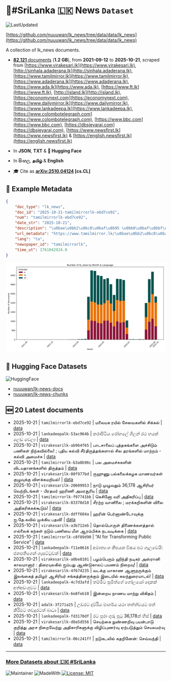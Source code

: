 # 📄#SriLanka 🇱🇰 News `Dataset`

![LastUpdated](https://img.shields.io/badge/last_updated-2025--10--21_16:18:55-green)

[https://github.com/nuuuwan/lk_news/tree/data/data/lk_news](https://github.com/nuuuwan/lk_news/tree/data/data/lk_news)

A collection of lk_news documents.

- [**82,121** documents](https://github.com/nuuuwan/lk_news/tree/data/data/lk_news) (**1.2 GB**), from **2021-09-12** to **2025-10-21**, scraped from [https://www.virakesari.lk](https://www.virakesari.lk), [http://sinhala.adaderana.lk](http://sinhala.adaderana.lk), [https://www.tamilmirror.lk](https://www.tamilmirror.lk), [https://www.adaderana.lk](https://www.adaderana.lk), [https://www.ada.lk](https://www.ada.lk), [https://www.ft.lk](https://www.ft.lk), [http://island.lk](http://island.lk), [https://economynext.com](https://economynext.com), [https://www.dailymirror.lk](https://www.dailymirror.lk), [https://www.lankadeepa.lk](https://www.lankadeepa.lk), [https://www.colombotelegraph.com](https://www.colombotelegraph.com), [https://www.bbc.com](https://www.bbc.com), [https://dbsjeyaraj.com](https://dbsjeyaraj.com), [https://www.newsfirst.lk](https://www.newsfirst.lk) & [https://english.newsfirst.lk](https://english.newsfirst.lk)

- In **JSON**, **TXT** & **🤗 Hugging Face**

- In **සිංහල**, **தமிழ்** & **English**

- 🎓 Cite as **[arXiv:2510.04124](https://arxiv.org/abs/2510.04124) [cs.CL]**

## 📝 Example Metadata

```json
{
    "doc_type": "lk_news",
    "doc_id": "2025-10-21-tamilmirrorlk-ebd7ce92",
    "num": "tamilmirrorlk-ebd7ce92",
    "date_str": "2025-10-21",
    "description": "\u0bae\u0bb2\u0bc8\u0baf\u0b95 \u0bb0\u0baf\u0bbf\u0bb2\u0bcd \u0b9a\u0bc7\u0bb5\u0bc8\u0b95\u0bb3\u0bbf\u0bb2\u0bcd \u0b9a\u0bbf\u0b95\u0bcd\u0b95\u0bb2\u0bcd",
    "url_metadata": "https://www.tamilmirror.lk/\u0bae\u0bb2\u0bc8\u0baf\u0b95\u0bae\u0bcd/\u0bae\u0bb2\u0bc8\u0baf\u0b95-\u0bb0\u0baf\u0bbf\u0bb2\u0bcd-\u0b9a\u0bc7\u0bb5\u0bc8\u0b95\u0bb3\u0bbf\u0bb2\u0bcd-\u0b9a\u0bbf\u0b95\u0bcd\u0b95\u0bb2\u0bcd/76-366614",
    "lang": "ta",
    "newspaper_id": "tamilmirrorlk",
    "time_ut": 1761042924.0
}
```

![Chart](https://raw.githubusercontent.com/nuuuwan/lk_news/refs/heads/data/data/lk_news/docs_by_month_and_lang.png)

## 🤗 Hugging Face Datasets

![HuggingFace](https://img.shields.io/badge/-HuggingFace-FDEE21?style=for-the-badge&logo=HuggingFace)

- [nuuuwan/lk-news-docs](https://huggingface.co/datasets/nuuuwan/lk-news-docs)
- [nuuuwan/lk-news-chunks](https://huggingface.co/datasets/nuuuwan/lk-news-chunks)

## 🆕 20 Latest documents

- 2025-10-21 | `tamilmirrorlk-ebd7ce92` | மலையக ரயில் சேவைகளில் சிக்கல் | [data](https://github.com/nuuuwan/lk_news/tree/data/data/lk_news/2020s/2025/2025-10-21-tamilmirrorlk-ebd7ce92)
- 2025-10-21 | `lankadeepalk-53ac964b` | කරාපිටිය රෝහලේ ගිලන් රථ හයක් ලෙඩ වෙලා | [data](https://github.com/nuuuwan/lk_news/tree/data/data/lk_news/2020s/2025/2025-10-21-lankadeepalk-53ac964b)
- 2025-10-21 | `virakesarilk-ab964f65` | பாடசாலைப் புத்தகங்களை அச்சிடும் பணிகள் நிற்கவில்லை! ; புதிய கல்வி சீர்திருத்தங்களால் சில தரங்களில் மாற்றம் - கல்வி அமைச்சு | [data](https://github.com/nuuuwan/lk_news/tree/data/data/lk_news/2020s/2025/2025-10-21-virakesarilk-ab964f65)
- 2025-10-21 | `tamilmirrorlk-b3a8b96c` | பல அமைச்சுகளின் விடயதானங்களில் திருத்தம் | [data](https://github.com/nuuuwan/lk_news/tree/data/data/lk_news/2020s/2025/2025-10-21-tamilmirrorlk-b3a8b96c)
- 2025-10-21 | `virakesarilk-00f977bd` | ருஹுணு பல்கலைக்கழக மாணவர்கள் குழுவுக்கு விளக்கமறியல்! | [data](https://github.com/nuuuwan/lk_news/tree/data/data/lk_news/2020s/2025/2025-10-21-virakesarilk-00f977bd)
- 2025-10-21 | `virakesarilk-20609953` | நாடு முழுவதும் 36,178 ஆசிரியர் வெற்றிடங்கள் -  பிரதமர் ஹரிணி அமரசூரிய | [data](https://github.com/nuuuwan/lk_news/tree/data/data/lk_news/2020s/2025/2025-10-21-virakesarilk-20609953)
- 2025-10-21 | `tamilmirrorlk-f97741bb` | கெசினோ வரி அதிகரிப்பு | [data](https://github.com/nuuuwan/lk_news/tree/data/data/lk_news/2020s/2025/2025-10-21-tamilmirrorlk-f97741bb)
- 2025-10-21 | `virakesarilk-83378d10` | சீரற்ற வானிலை ;  மரக்கறிகளின் விலை அதிகரிக்கக்கூடும்! | [data](https://github.com/nuuuwan/lk_news/tree/data/data/lk_news/2020s/2025/2025-10-21-virakesarilk-83378d10)
- 2025-10-21 | `virakesarilk-ddff604a` | ஹரின் பெர்னாண்டோவுக்கு ஐ.தே.கவில் முக்கிய பதவி! | [data](https://github.com/nuuuwan/lk_news/tree/data/data/lk_news/2020s/2025/2025-10-21-virakesarilk-ddff604a)
- 2025-10-21 | `virakesarilk-a3b712eb` | தொல்பொருள் திணைக்களத்தால் எல்லைக் கற்கள் நடும் பணியை மீள ஆரம்பிக்க நடவடிக்கை | [data](https://github.com/nuuuwan/lk_news/tree/data/data/lk_news/2020s/2025/2025-10-21-virakesarilk-a3b712eb)
- 2025-10-21 | `tamilmirrorlk-c8f89d90` | “AI for Transforming Public Service” | [data](https://github.com/nuuuwan/lk_news/tree/data/data/lk_news/2020s/2025/2025-10-21-tamilmirrorlk-c8f89d90)
- 2025-10-21 | `lankadeepalk-f11e0616` | අමාත්‍යංශ කීපයක විෂය පථ ගැලවෙයි: ජනපතිගෙන් ගැසට්ටුවක් | [data](https://github.com/nuuuwan/lk_news/tree/data/data/lk_news/2020s/2025/2025-10-21-lankadeepalk-f11e0616)
- 2025-10-21 | `virakesarilk-a0be8101` | பழம்பெரும் ஹிந்தி நடிகர் அஸ்ரானி காலமானார் : திரையுலகில் ஐம்பது ஆண்டுகாலப் பயணம் நிறைவு! | [data](https://github.com/nuuuwan/lk_news/tree/data/data/lk_news/2020s/2025/2025-10-21-virakesarilk-a0be8101)
- 2025-10-21 | `virakesarilk-4f674235` | வடக்கு மாகாண ஆளுநருக்கும் இலங்கைத் தமிழர் ஆசிரியர் சங்கத்தினருக்கும் இடையில் கலந்துரையாடல்! | [data](https://github.com/nuuuwan/lk_news/tree/data/data/lk_news/2020s/2025/2025-10-21-virakesarilk-4f674235)
- 2025-10-21 | `lankadeepalk-4c7d3afd` | තම්මිට සුමිත්ගේ ගෝලයෝ දෙකක් අත්අඩංගුවට | [data](https://github.com/nuuuwan/lk_news/tree/data/data/lk_news/2020s/2025/2025-10-21-lankadeepalk-4c7d3afd)
- 2025-10-21 | `virakesarilk-6e8feb10` | இன்றைய நாணய மாற்று விகிதம் | [data](https://github.com/nuuuwan/lk_news/tree/data/data/lk_news/2020s/2025/2025-10-21-virakesarilk-6e8feb10)
- 2025-10-21 | `adalk-3f271a25` | උඩරට දුම්රිය මාර්ගය යථා තත්ත්වයට පත් කිරිමට තවදුරටත් බාධා | [data](https://github.com/nuuuwan/lk_news/tree/data/data/lk_news/2020s/2025/2025-10-21-adalk-3f271a25)
- 2025-10-21 | `lankadeepalk-fd3170df` | රට පුරා ගුරු පුටු 36,178ක් හිස් | [data](https://github.com/nuuuwan/lk_news/tree/data/data/lk_news/2020s/2025/2025-10-21-lankadeepalk-fd3170df)
- 2025-10-21 | `virakesarilk-d0a5d556` | செயற்கை நுண்ணறிவு பயன்பாடு குறித்து அரச நிறைவேற்று அதிகாரிகளுக்கு விழிப்புணர்வு ஏற்படுத்தும் செயலமர்வு | [data](https://github.com/nuuuwan/lk_news/tree/data/data/lk_news/2020s/2025/2025-10-21-virakesarilk-d0a5d556)
- 2025-10-21 | `tamilmirrorlk-06c241ff` | நடுகடலில் கதறினேன்: செவ்வந்தி | [data](https://github.com/nuuuwan/lk_news/tree/data/data/lk_news/2020s/2025/2025-10-21-tamilmirrorlk-06c241ff)

---

### [More Datasets about 🇱🇰 #SriLanka](https://github.com/nuuuwan/lk_datasets)

![Maintainer](https://img.shields.io/badge/maintainer-nuuuwan-red)
![MadeWith](https://img.shields.io/badge/made_with-python-blue)
[![License: MIT](https://img.shields.io/badge/License-MIT-yellow.svg)](https://opensource.org/licenses/MIT)

